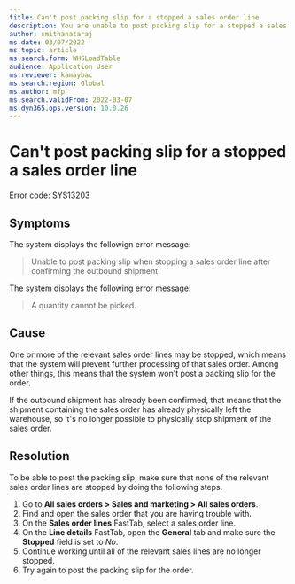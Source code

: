 ```yaml
---
title: Can't post packing slip for a stopped a sales order line
description: You are unable to post packing slip for a stopped a sales order line
author: smithanataraj
ms.date: 03/07/2022
ms.topic: article
ms.search.form: WHSLoadTable
audience: Application User
ms.reviewer: kamaybac
ms.search.region: Global
ms.author: mfp
ms.search.validFrom: 2022-03-07
ms.dyn365.ops.version: 10.0.26
---
```

<!-- KFM: ms.search.form only mentions WHSLoadTable. Might this also occur from the sales order itself? -->
# Can't post packing slip for a stopped a sales order line

Error code: SYS13203

## Symptoms

The system displays the followign error message:

> Unable to post packing slip when stopping a sales order line after confirming the outbound shipment

The system displays the following error message:

> A quantity cannot be picked.

<!-- KFM: Which is the right error message, the first one, second one, or either/both of them? Can we tell something more, like where the user was and what the user was trying to do when this message appeared? -->

## Cause

One or more of the relevant sales order lines may be stopped, which means that the system will prevent further processing of that sales order. Among other things, this means that the system won't post a packing slip for the order.

If the outbound shipment has already been confirmed, that means that the shipment containing the sales order has already physically left the warehouse, so it's no longer possible to physically stop shipment of the sales order. <!-- KFM: Why are we mentioning this? Is this situation related to this error somehow? -->

## Resolution

To be able to post the packing slip, make sure that none of the relevant sales order lines are stopped by doing the following steps. <!-- KFM: I thought this should be more explicit. Please confirm this procedure. -->

1. Go to **All sales orders \> Sales and marketing \> All sales orders**.
1. Find and open the sales order that you are having trouble with.
1. On the **Sales order lines** FastTab, select a sales order line.
1. On the **Line details** FastTab, open the **General** tab and make sure the **Stopped** field is set to *No*.
1. Continue working until all of the relevant sales lines are no longer stopped. <!-- KFM: Is this step needed? (I.e., do we post packing slips for the entire order, or for one line at a time?) -->
1. Try again to post the packing slip for the order. <!-- KFM: Or order line or load? Where are we when we do this? -->
